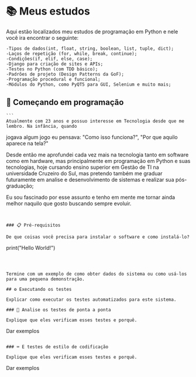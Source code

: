 # 📚 Meus estudos

Aqui estão localizados meu estudos de programação em Python
e nele você ira encontrar o seguinte:

    -Tipos de dados(int, float, string, boolean, list, tuple, dict);
    -Laços de repetição (for, while, break, continue);
    -Condições(if, elif, else, case);
    -Django para criação de sites e APIs;
    -Testes no Python (com TDD básico);
    -Padrões de projeto (Design Patterns da GoF);
    -Programação procedural e funcional;
    -Módulos do Python, como PyQT5 para GUI, Selenium e muito mais;

## 🚀 Começando em programação
    ```
    Atualmente com 23 anos e possuo interesse em Tecnologia desde que me lembro. Na infância, quando 
jogava algum jogo eu pensava: "Como isso funciona?", "Por que aquilo aparece na tela?"

Desde então me aprofundei cada vez mais na tecnologia tanto em software como em hardware, mas 
principalmente em programação em Python e suas tecnologias, hoje cursando ensino superior em Gestão 
de TI na universidade Cruzeiro do Sul, mas pretendo também me graduar futuramente em analise e 
desenvolvimento de sistemas e realizar sua pós-graduação;

Eu sou fascinado por esse assunto e tenho em mente me tornar ainda melhor naquilo que gosto buscando 
sempre evoluir.
```


### 📋 Pré-requisitos

De que coisas você precisa para instalar o software e como instalá-lo?

```
print("Hello World!")
```



Termine com um exemplo de como obter dados do sistema ou como usá-los para uma pequena demonstração.

## ⚙️ Executando os testes

Explicar como executar os testes automatizados para este sistema.

### 🔩 Analise os testes de ponta a ponta

Explique que eles verificam esses testes e porquê.

```
Dar exemplos
```

### ⌨️ E testes de estilo de codificação

Explique que eles verificam esses testes e porquê.

```
Dar exemplos
```




